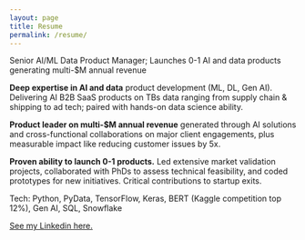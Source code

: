 ```yaml
---
layout: page
title: Resume
permalink: /resume/
---
```


Senior AI/ML Data Product Manager; Launches 0-1 AI and data products generating multi-$M annual revenue

**Deep expertise in AI and data** product development (ML, DL, Gen AI). Delivering AI B2B SaaS products on TBs data ranging from supply chain & shipping to ad tech; paired with hands-on data science ability.

**Product leader on multi-$M annual revenue** generated through AI solutions and cross-functional collaborations on major client engagements, plus measurable impact like reducing customer issues by 5x.

**Proven ability to launch 0-1 products.** Led extensive market validation projects, collaborated with PhDs to assess technical feasibility, and coded prototypes for new initiatives. Critical contributions to startup exits.

Tech: Python, PyData, TensorFlow, Keras, BERT (Kaggle competition top 12%), Gen AI, SQL, Snowflake

[See my Linkedin here.](https://www.linkedin.com/in/kenanwang)
